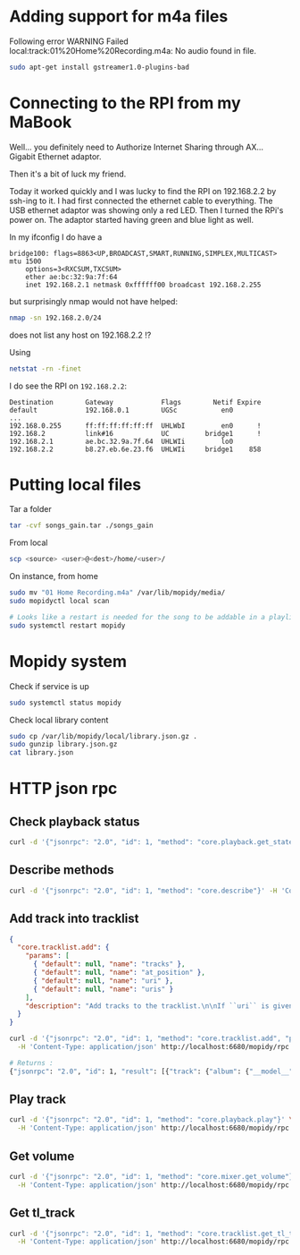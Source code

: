 
# Adding support for m4a files
Following error WARNING  Failed local:track:01%20Home%20Recording.m4a: No audio found in file.
```sh
sudo apt-get install gstreamer1.0-plugins-bad
```

# Connecting to the RPI from my MaBook
Well... you definitely need to Authorize Internet Sharing through AX... Gigabit Ethernet adaptor.

Then it's a bit of luck my friend.

Today it worked quickly and I was lucky to find the RPI on 192.168.2.2 by ssh-ing to it.
I had first connected the ethernet cable to everything. The USB ethernet adaptor was showing only a red LED.
Then I turned the RPi's power on. The adaptor started having green and blue light as well.

In my ifconfig I do have a
```
bridge100: flags=8863<UP,BROADCAST,SMART,RUNNING,SIMPLEX,MULTICAST> mtu 1500
	options=3<RXCSUM,TXCSUM>
	ether ae:bc:32:9a:7f:64
	inet 192.168.2.1 netmask 0xffffff00 broadcast 192.168.2.255
```

but surprisingly nmap would not have helped:
```sh
nmap -sn 192.168.2.0/24
```
does not list any host on 192.168.2.2 !?

Using
```sh
netstat -rn -finet
```
I do see the RPI on `192.168.2.2`:
```
Destination        Gateway            Flags        Netif Expire
default            192.168.0.1        UGSc           en0
...
192.168.0.255      ff:ff:ff:ff:ff:ff  UHLWbI         en0      !
192.168.2          link#16            UC         bridge1      !
192.168.2.1        ae.bc.32.9a.7f.64  UHLWIi         lo0
192.168.2.2        b8.27.eb.6e.23.f6  UHLWIi     bridge1    858
```

# Putting local files
Tar a folder
```sh
tar -cvf songs_gain.tar ./songs_gain
```

From local
```sh
scp <source> <user>@<dest>/home/<user>/
```

On instance, from home
```sh
sudo mv "01 Home Recording.m4a" /var/lib/mopidy/media/
sudo mopidyctl local scan

# Looks like a restart is needed for the song to be addable in a playlist
sudo systemctl restart mopidy
```

# Mopidy system
Check if service is up
```sh
sudo systemctl status mopidy
```

Check local library content
```sh
sudo cp /var/lib/mopidy/local/library.json.gz .
sudo gunzip library.json.gz
cat library.json
```

# HTTP json rpc
## Check playback status
```sh
curl -d '{"jsonrpc": "2.0", "id": 1, "method": "core.playback.get_state"}' -H 'Content-Type: application/json' http://localhost:6680/mopidy/rpc
```

## Describe methods
```sh
curl -d '{"jsonrpc": "2.0", "id": 1, "method": "core.describe"}' -H 'Content-Type: application/json' http://localhost:6680/mopidy/rpc
```

## Add track into tracklist
```json
{ 
  "core.tracklist.add": {
    "params": [
      { "default": null, "name": "tracks" },
      { "default": null, "name": "at_position" },
      { "default": null, "name": "uri" },
      { "default": null, "name": "uris" }
    ],
    "description": "Add tracks to the tracklist.\n\nIf ``uri`` is given instead of ``tracks``, the URI is looked up in the\nlibrary and the resulting tracks are added to the tracklist.\n\nIf ``uris`` is given instead of ``uri`` or ``tracks``, the URIs are\nlooked up in the library and the resulting tracks are added to the\ntracklist.\n\nIf ``at_position`` is given, the tracks are inserted at the given\nposition in the tracklist. If ``at_position`` is not given, the tracks\nare appended to the end of the tracklist.\n\nTriggers the :meth:`mopidy.core.CoreListener.tracklist_changed` event.\n\n:param tracks: tracks to add\n:type tracks: list of :class:`mopidy.models.Track` or :class:`None`\n:param at_position: position in tracklist to add tracks\n:type at_position: int or :class:`None`\n:param uri: URI for tracks to add\n:type uri: string or :class:`None`\n:param uris: list of URIs for tracks to add\n:type uris: list of string or :class:`None`\n:rtype: list of :class:`mopidy.models.TlTrack`\n\n.. versionadded:: 1.0\n    The ``uris`` argument.\n\n.. deprecated:: 1.0\n    The ``tracks`` and ``uri`` arguments. Use ``uris``."
  }
}
```

```sh
curl -d '{"jsonrpc": "2.0", "id": 1, "method": "core.tracklist.add", "params": {"uris": ["local:track:01%20Home%20Recording.m4a"]}}' \
  -H 'Content-Type: application/json' http://localhost:6680/mopidy/rpc

# Returns :
{"jsonrpc": "2.0", "id": 1, "result": [{"track": {"album": {"__model__": "Album", "name": "Rocky 7"}, "__model__": "Track", "name": "Zonder totetrekkerie", "uri": "local:track:Zonder%20totetrekkerie.mp3", "length": 283864, "last_modified": 1576613541773, "artists": [{"__model__": "Artist", "name": "'t Hof van commerce"}], "genre": "Dance", "bitrate": 127999}, "__model__": "TlTrack", "tlid": 1}]}
```

## Play track
```sh
curl -d '{"jsonrpc": "2.0", "id": 1, "method": "core.playback.play"}' \
  -H 'Content-Type: application/json' http://localhost:6680/mopidy/rpc
```

## Get volume
```sh
curl -d '{"jsonrpc": "2.0", "id": 1, "method": "core.mixer.get_volume"}' \
  -H 'Content-Type: application/json' http://localhost:6680/mopidy/rpc
```

## Get tl_track
```sh
curl -d '{"jsonrpc": "2.0", "id": 1, "method": "core.tracklist.get_tl_tracks"}' \
  -H 'Content-Type: application/json' http://localhost:6680/mopidy/rpc
```

